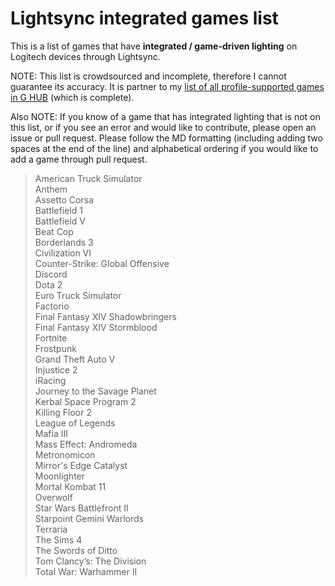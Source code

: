 # Lightsync integrated games list

This is a list of games that have **integrated / game-driven lighting** on Logitech devices through Lightsync. 

NOTE: This list is crowdsourced and incomplete, therefore I cannot guarantee its accuracy. It is partner to my [list of all profile-supported games in G HUB](https://github.com/xyj013/g-hub-supported-games/blob/master/g-hub-games-list.md) (which is complete).

Also NOTE: If you know of a game that has integrated lighting that is not on this list, or if you see an error and would like to contribute, please open an issue or pull request. Please follow the MD formatting (including adding two spaces at the end of the line) and alphabetical ordering if you would like to add a game through pull request.

> American Truck Simulator  
> Anthem  
> Assetto Corsa  
> Battlefield 1  
> Battlefield V  
> Beat Cop  
> Borderlands 3  
> Civilization VI  
> Counter-Strike: Global Offensive  
> Discord  
> Dota 2  
> Euro Truck Simulator  
> Factorio  
> Final Fantasy XIV Shadowbringers  
> Final Fantasy XIV Stormblood  
> Fortnite  
> Frostpunk  
> Grand Theft Auto V  
> Injustice 2  
> iRacing  
> Journey to the Savage Planet  
> Kerbal Space Program 2  
> Killing Floor 2  
> League of Legends  
> Mafia III  
> Mass Effect: Andromeda  
> Metronomicon  
> Mirror's Edge Catalyst  
> Moonlighter  
> Mortal Kombat 11  
> Overwolf  
> Star Wars Battlefront II  
> Starpoint Gemini Warlords  
> Terraria  
> The Sims 4  
> The Swords of Ditto  
> Tom Clancy’s: The Division  
> Total War: Warhammer II  
